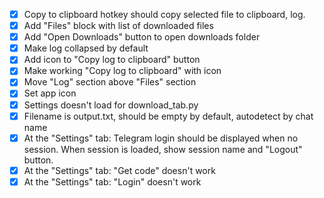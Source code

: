 - [x] Copy to clipboard hotkey should copy selected file to clipboard, log.
- [x] Add "Files" block with list of downloaded files
- [x] Add "Open Downloads" button to open downloads folder 
- [x] Make log collapsed by default
- [x] Add icon to "Copy log to clipboard" button
- [x] Make working "Copy log to clipboard" with icon
- [x] Move "Log" section above "Files" section
- [x] Set app icon
- [x] Settings doesn't load for download_tab.py
- [x] Filename is output.txt, should be empty by default, autodetect by chat name
- [x] At the "Settings" tab: Telegram login should be displayed when no session. When session is loaded, show session name and "Logout" button.
- [x] At the "Settings" tab: "Get code" doesn't work
- [x] At the "Settings" tab: "Login" doesn't work